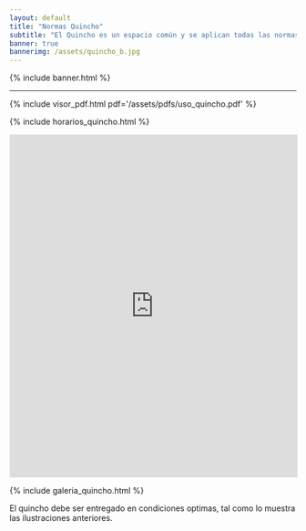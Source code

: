 ```yaml
---
layout: default
title: "Normas Quincho"
subtitle: "El Quincho es un espacio común y se aplican todas las normas internas de convivencia y reglamentos del condominio"
banner: true
bannerimg: /assets/quincho_b.jpg
---
```


<div class="content">

{% include banner.html %}

<hr>

{% include visor_pdf.html
	pdf='/assets/pdfs/uso_quincho.pdf'
%}


{% include horarios_quincho.html %}


<!-- https://calendar.google.com/calendar/u/0/embed?src=b4dhbtnlnvu8ifjce61ie8cpt4@group.calendar.google.com&ctz=America/Chicago -->

<style type="text/css">
	#calendar {
		border: 1px solid #ccc7 !important;
		height: 600px !important;
	}
	@media (max-width: 600px) {
		#calendar {
			height: auto !important;
			border: 1px solid #f00 !important;
	 	}
	}
</style>
<iframe src="https://embed.styledcalendar.com/#716zRSVoNNOHuh9Z5UgY" title="Styled Calendar" class="styled-calendar-container shadow-sm rounded" style="width: 100%; border: none;" data-cy="calendar-embed-iframe" id="calendar"></iframe>
<script async type="module" src="https://embed.styledcalendar.com/assets/parent-window.js"></script>

{% include galeria_quincho.html %}

<div class="alert alert-warning text-center my-3">
El quincho debe ser entregado en condiciones optimas, tal como lo muestra las ilustraciones anteriores.</div>

</div>